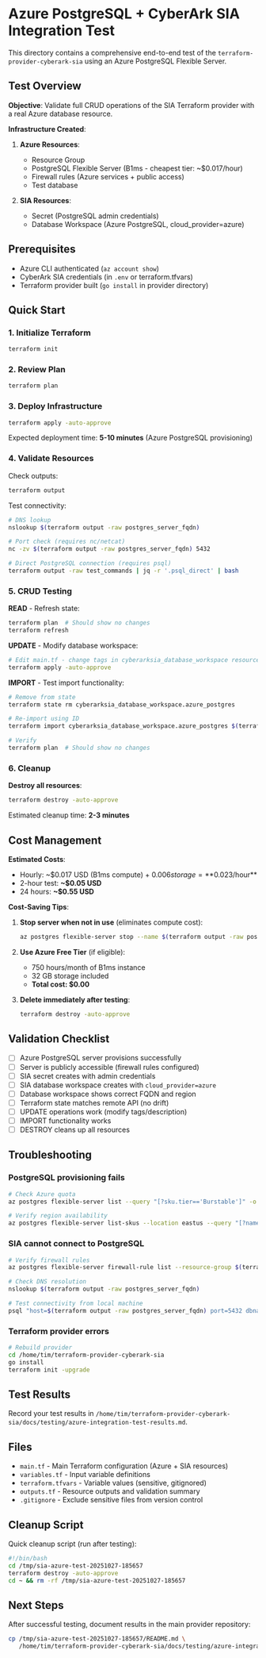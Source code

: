 # Azure PostgreSQL + CyberArk SIA Integration Test

This directory contains a comprehensive end-to-end test of the `terraform-provider-cyberark-sia` using an Azure PostgreSQL Flexible Server.

## Test Overview

**Objective**: Validate full CRUD operations of the SIA Terraform provider with a real Azure database resource.

**Infrastructure Created**:
1. **Azure Resources**:
   - Resource Group
   - PostgreSQL Flexible Server (B1ms - cheapest tier: ~$0.017/hour)
   - Firewall rules (Azure services + public access)
   - Test database

2. **SIA Resources**:
   - Secret (PostgreSQL admin credentials)
   - Database Workspace (Azure PostgreSQL, cloud_provider=azure)

## Prerequisites

- Azure CLI authenticated (`az account show`)
- CyberArk SIA credentials (in `.env` or terraform.tfvars)
- Terraform provider built (`go install` in provider directory)

## Quick Start

### 1. Initialize Terraform
```bash
terraform init
```

### 2. Review Plan
```bash
terraform plan
```

### 3. Deploy Infrastructure
```bash
terraform apply -auto-approve
```

Expected deployment time: **5-10 minutes** (Azure PostgreSQL provisioning)

### 4. Validate Resources

Check outputs:
```bash
terraform output
```

Test connectivity:
```bash
# DNS lookup
nslookup $(terraform output -raw postgres_server_fqdn)

# Port check (requires nc/netcat)
nc -zv $(terraform output -raw postgres_server_fqdn) 5432

# Direct PostgreSQL connection (requires psql)
terraform output -raw test_commands | jq -r '.psql_direct' | bash
```

### 5. CRUD Testing

**READ** - Refresh state:
```bash
terraform plan  # Should show no changes
terraform refresh
```

**UPDATE** - Modify database workspace:
```bash
# Edit main.tf - change tags in cyberarksia_database_workspace resource
terraform apply -auto-approve
```

**IMPORT** - Test import functionality:
```bash
# Remove from state
terraform state rm cyberarksia_database_workspace.azure_postgres

# Re-import using ID
terraform import cyberarksia_database_workspace.azure_postgres $(terraform output -raw sia_database_workspace_id)

# Verify
terraform plan  # Should show no changes
```

### 6. Cleanup

**Destroy all resources**:
```bash
terraform destroy -auto-approve
```

Estimated cleanup time: **2-3 minutes**

## Cost Management

**Estimated Costs**:
- Hourly: ~$0.017 USD (B1ms compute) + $0.006 storage = **$0.023/hour**
- 2-hour test: **~$0.05 USD**
- 24 hours: **~$0.55 USD**

**Cost-Saving Tips**:
1. **Stop server when not in use** (eliminates compute cost):
   ```bash
   az postgres flexible-server stop --name $(terraform output -raw postgres_server_name) --resource-group $(terraform output -raw azure_resource_group)
   ```

2. **Use Azure Free Tier** (if eligible):
   - 750 hours/month of B1ms instance
   - 32 GB storage included
   - **Total cost: $0.00**

3. **Delete immediately after testing**:
   ```bash
   terraform destroy -auto-approve
   ```

## Validation Checklist

- [ ] Azure PostgreSQL server provisions successfully
- [ ] Server is publicly accessible (firewall rules configured)
- [ ] SIA secret creates with admin credentials
- [ ] SIA database workspace creates with `cloud_provider=azure`
- [ ] Database workspace shows correct FQDN and region
- [ ] Terraform state matches remote API (no drift)
- [ ] UPDATE operations work (modify tags/description)
- [ ] IMPORT functionality works
- [ ] DESTROY cleans up all resources

## Troubleshooting

### PostgreSQL provisioning fails
```bash
# Check Azure quota
az postgres flexible-server list --query "[?sku.tier=='Burstable']" -o table

# Verify region availability
az postgres flexible-server list-skus --location eastus --query "[?name=='B_Standard_B1ms']"
```

### SIA cannot connect to PostgreSQL
```bash
# Verify firewall rules
az postgres flexible-server firewall-rule list --resource-group $(terraform output -raw azure_resource_group) --name $(terraform output -raw postgres_server_name) -o table

# Check DNS resolution
nslookup $(terraform output -raw postgres_server_fqdn)

# Test connectivity from local machine
psql "host=$(terraform output -raw postgres_server_fqdn) port=5432 dbname=postgres user=siaadmin password=<password> sslmode=require"
```

### Terraform provider errors
```bash
# Rebuild provider
cd /home/tim/terraform-provider-cyberark-sia
go install
terraform init -upgrade
```

## Test Results

Record your test results in `/home/tim/terraform-provider-cyberark-sia/docs/testing/azure-integration-test-results.md`.

## Files

- `main.tf` - Main Terraform configuration (Azure + SIA resources)
- `variables.tf` - Input variable definitions
- `terraform.tfvars` - Variable values (sensitive, gitignored)
- `outputs.tf` - Resource outputs and validation summary
- `.gitignore` - Exclude sensitive files from version control

## Cleanup Script

Quick cleanup script (run after testing):
```bash
#!/bin/bash
cd /tmp/sia-azure-test-20251027-185657
terraform destroy -auto-approve
cd ~ && rm -rf /tmp/sia-azure-test-20251027-185657
```

## Next Steps

After successful testing, document results in the main provider repository:
```bash
cp /tmp/sia-azure-test-20251027-185657/README.md \
   /home/tim/terraform-provider-cyberark-sia/docs/testing/azure-integration-test-results.md
```
